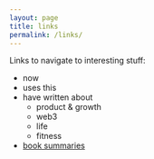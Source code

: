 ```yaml
---
layout: page
title: links
permalink: /links/
---
```


Links to navigate to interesting stuff:

- now
- uses this
- have written about
  - product & growth
  - web3
  - life
  - fitness
- [book summaries](https://akshay2603c.github.io/books/)
